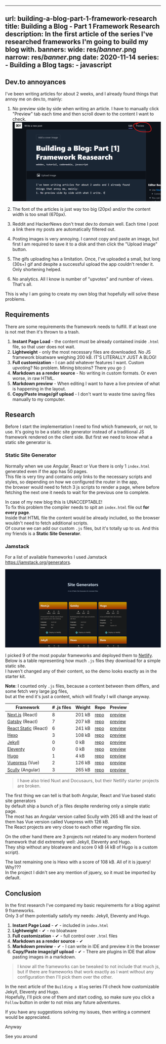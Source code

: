 ---
url: building-a-blog-part-1-framework-research
title: Building a Blog - Part 1 Framework Research
description: In the first article of the series I've researched frameworks I'm going to build my blog with.
banners:
    wide: res/_banner_.png
    narrow: res/_banner_.png
date: 2020-11-14
series:
    - Building a Blog
tags:
    - javascript
----------------

## Dev.to annoyances

I've been writing articles for about 2 weeks, and I already found things that annoy me on dev.to, mainly:

1. No preview side by side when writing an article. I have to manually click "Preview" tab each time and then scroll down to the content I want to check.
    ![I need to click "preview" tab in order to preview markdown content](res/annoying-preview-tab.png)

2. The font of the articles is just way too big (20px) and/or the content width is too small (670px).

3. Reddit and HackerNews don't treat dev.to domain well. Each time I post a link there my posts are automatically filtered out.

4. Posting images is very annoying. I cannot copy and paste an image, but first I am required to save it to a disk and then click the "Upload image" button.

5. The gifs uploading has a limitation. Once, I've uploaded a small, but long (30s+) gif and despite a successful upload the app couldn't render it. Only shortening helped.

6. No analytics. All I know is number of "upvotes" and number of views. That's all.

This is why I am going to create my own blog that hopefully will solve these problems.


## Requirements

There are some requirements the framework needs to fulfill. If at least one is not met then it's thrown to a trash.

1. **Instant Page Load** - the content must be already contained inside `.html` file, so that user does not wait.
2. **Lightweight** - only the most necessary files are downloaded. No JS framework bloatware weighing 200 kB. IT'S LITERALLY JUST A BLOG!
3. **Full customization** - I can add whatever features I want. Custom upvoting? No problem. Mining bitcoins? There you go :)
4. **Markdown as a render source** - No writing in custom formats. Or even worse, in raw HTML.
5. **Markdown preview** - When editing I want to have a live preview of what is happening in the layout.
6. **Copy/Paste image/gif upload** - I don't want to waste time saving files manually to my computer.

## Research

Before I start the implementation I need to find which framework, or not, to use. It's going to be a static site generator instead of a traditional JS framework rendered on the client side. But first we need to know what a static site generator is.

### Static Site Generator

Normally when we use Angular, React or Vue there is only 1 `index.html` generated even if the app has 50 pages.  
This file is very tiny and contains only links to the necessary scripts and styles, so depending on how we configured the router in the app,  
the browser would need to fetch 3 js scripts to render a page, where before fetching the next one it needs to wait for the previous one to complete.

In case of my new blog this is UNACCEPTABLE!  
To fix this problem the compiler needs to spit an `index.html` file out **for every page**.  
Inside that HTML file the content would be already included, so the browser wouldn't need to fetch additional scripts.  
Of course we can add our custom `.js` files, but it's totally up to us. And this my friends is a **Static Site Generator**.

### Jamstack

For a list of available frameworks I used Jamstack https://jamstack.org/generators.

![Jamstack website preview](res/jamstack-website-preview.png)

I picked 9 of the most popular frameworks and deployed them to [Netlify](https://netlify.com).  
Below is a table representing how much `.js` files they download for a simple static site.  
I haven't changed any of their content, so the demo looks exactly as in the starter kit.

**Note**: I counted only `.js` files, because a content between them differs, and some fetch very large jpg files,  
 but at the end it's just a content, which will finally I will change anyway.


| Framework | # .js files | Weight | Repo | Preview |
|-----------|-------|--------|------|---------|
| [Next.js](https://nextjs.org/) (React) | 8 | 201 kB | [repo](https://github.com/Humberd/next-starter-jamstack) | [preview](https://humberd-nextjs.netlify.app/) |
| [Gatsby](https://www.gatsbyjs.com/) (React) | 7 | 207 kB | [repo](https://github.com/Humberd/gatsby-starter-default) | [preview](https://humberd-gatsby.netlify.app/) |
| [React Static](https://github.com/react-static/react-static) (React) | 6 | 241 kB | [repo](https://github.com/Humberd/react-static-starter) | [preview](https://humberd-react-static.netlify.app/) |
| [Hexo](https://hexo.io/) | 3 | 108 kB | [repo](https://github.com/Humberd/hexo-starter) | [preview](https://humberd-hexo.netlify.app/) |
| [Jekyll](https://jekyllrb.com/) | 0 | 0 kB | [repo](https://github.com/Humberd/jekyll-base) | [preview](https://humberd-jekyll.netlify.app/) |
| [Eleventy](https://www.11ty.dev/) | 0 | 0 kB | [repo](https://github.com/Humberd/eleventy-base-blog) | [preview](https://humberd-eleventy.netlify.app/) |
| [Hugo](https://gohugo.io/) | 1 | 4 kB | [repo](https://github.com/Humberd/victor-hugo) | [preview](https://humberd-hugo.netlify.app/) |
| [Vuepress](https://vuepress.vuejs.org/) (Vue) | 2 | 126 kB | [repo](https://github.com/Humberd/vuepress-deploy) | [preview](https://humberd-vuepress.netlify.app/) |
| [Scully](https://scully.io/) (Angular) | 3 | 265 kB | [repo](https://github.com/Humberd/scully-preview) | [preview](https://humberd-scully.netlify.app/) |


> I have also tried Nuxt and Docusaurs, but their Netlify starter projects are broken.


The first thing we can tell is that both Angular, React and Vue based static site generators  
by default ship a bunch of js files despite rendering only a simple static page.  
The most has an Angular version called Scully with 265 kB and the least of them has Vue version called Vuepress with 126 kB.  
The React projects are very close to each other regarding file size.

On the other hand there are 3 projects not related to any modern frontend framework that did extremely well: Jekyll, Eleventy and Hugo.  
They ship without any bloatware and score 0 kB (4 kB of Hugo is a custom script).

The last remaining one is Hexo with a score of 108 kB. All of it is jquery! Why???  
In the project I didn't see any mention of jquery, so it must be imported by default.


## Conclusion

In the first research I've compared my basic requirements for a blog against 9 frameworks.  
Only 3 of them potentially satisfy my needs: Jekyll, Eleventy and Hugo.

1. **Instant Page Load** - ✔ - included in `index.html`
2. **Lightweight** - ✔ - no bloatware
3. **Full customization** - ✔ - full control over `.html` files
4. **Markdown as a render source** - ✔
5. **Markdown preview** - ✔ - I can write in IDE and preview it in the browser
6. **Copy/Paste image/gif upload** - ✔ - There are plugins in IDE that allow pasting images in a markdown.

> I know all the frameworks can be tweaked to not include that much js,  
> but if there are frameworks that work exactly as I want without any configuration then I'll pick them over the other.

In the next article of the `Building a Blog` series I'll check how customizable Jekyll, Eleventy and Hugo.  
Hopefully, I'll pick one of them and start coding, so make sure you click a `Follow` button in order to not miss any future adventures.

If you have any suggestions solving my issues, then writing a comment would be appreciated.

Anyway

See you around

